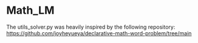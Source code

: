 # Math_LM

The utils_solver.py was heavily inspired by the following repository: https://github.com/joyheyueya/declarative-math-word-problem/tree/main
